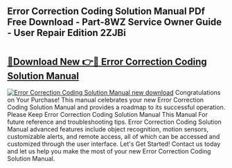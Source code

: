 ## Error Correction Coding Solution Manual PDf Free Download - Part-8WZ Service Owner Guide - User Repair Edition 2ZJBi

# <h2><a href="http://bc79740.oget.top/?id=Error+Correction+Coding+Solution+Manual">🔗Download New 👉🔴 Error Correction Coding Solution Manual</a></h2>

[![Error Correction Coding Solution Manual new download](https://i.imgur.com/5g1atiW.png)](http://bc79740.oget.top/?id=Error+Correction+Coding+Solution+Manual)
Congratulations on Your Purchase! This manual celebrates your new Error Correction Coding Solution Manual and provides a roadmap to its successful operation. Please Keep Error Correction Coding Solution Manual This Manual For future reference and troubleshooting tips. Error Correction Coding Solution Manual advanced features include object recognition, motion sensors, customizable alerts, and remote access, all of which can be accessed and customized through the user interface. Let's Get Started! Contact us today and let us help you make the most of your new Error Correction Coding Solution Manual.
